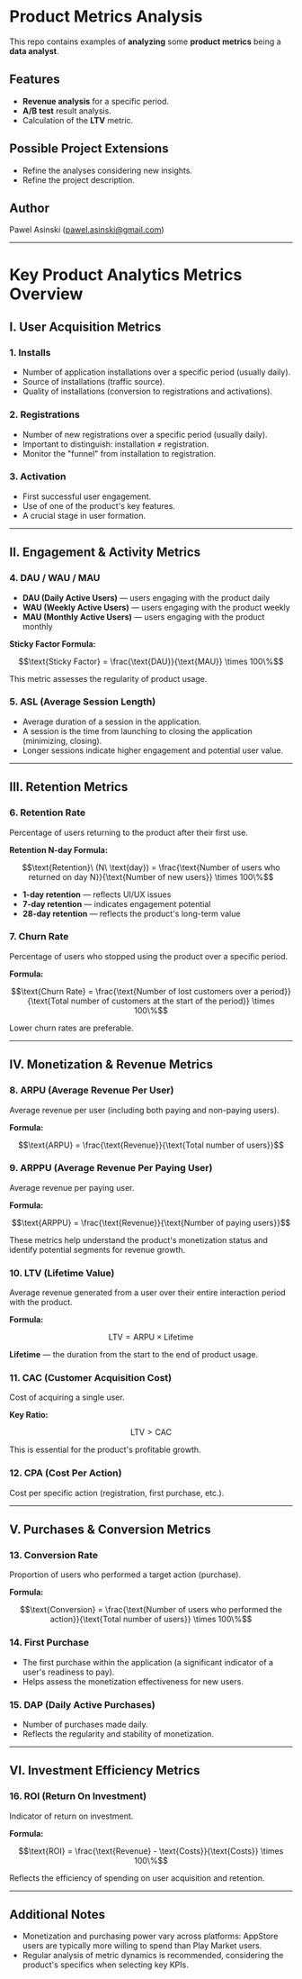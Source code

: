 # Product Metrics Analysis

This repo contains examples of **analyzing** some **product metrics** being a **data analyst**.

## Features

- **Revenue analysis** for a specific period.
- **A/B test** result analysis.
- Calculation of the **LTV** metric.

## Possible Project Extensions

- Refine the analyses considering new insights.
- Refine the project description.

## Author

Pawel Asinski (pawel.asinski@gmail.com)

---

# Key Product Analytics Metrics Overview

## I. User Acquisition Metrics

### 1. Installs

- Number of application installations over a specific period (usually daily).
- Source of installations (traffic source).
- Quality of installations (conversion to registrations and activations).

### 2. Registrations

- Number of new registrations over a specific period (usually daily).
- Important to distinguish: installation ≠ registration.
- Monitor the "funnel" from installation to registration.

### 3. Activation

- First successful user engagement.
- Use of one of the product's key features.
- A crucial stage in user formation.

---

## II. Engagement & Activity Metrics

### 4. DAU / WAU / MAU

- **DAU (Daily Active Users)** — users engaging with the product daily
- **WAU (Weekly Active Users)** — users engaging with the product weekly
- **MAU (Monthly Active Users)** — users engaging with the product monthly

**Sticky Factor Formula:**

$$\text{Sticky Factor} = \frac{\text{DAU}}{\text{MAU}} \times 100\%$$

This metric assesses the regularity of product usage.

### 5. ASL (Average Session Length)

- Average duration of a session in the application.
- A session is the time from launching to closing the application (minimizing, closing).
- Longer sessions indicate higher engagement and potential user value.

---

## III. Retention Metrics

### 6. Retention Rate

Percentage of users returning to the product after their first use.

**Retention N-day Formula:**

$$\text{Retention}\ (N\ \text{day}) = \frac{\text{Number of users who returned on day N}}{\text{Number of new users}} \times 100\%$$

- **1-day retention** — reflects UI/UX issues
- **7-day retention** — indicates engagement potential
- **28-day retention** — reflects the product's long-term value

### 7. Churn Rate

Percentage of users who stopped using the product over a specific period.

**Formula:**

$$\text{Churn Rate} = \frac{\text{Number of lost customers over a period}}{\text{Total number of customers at the start of the period}} \times 100\%$$

Lower churn rates are preferable.

---

## IV. Monetization & Revenue Metrics

### 8. ARPU (Average Revenue Per User)

Average revenue per user (including both paying and non-paying users).

**Formula:**

$$\text{ARPU} = \frac{\text{Revenue}}{\text{Total number of users}}$$

### 9. ARPPU (Average Revenue Per Paying User)

Average revenue per paying user.

**Formula:**

$$\text{ARPPU} = \frac{\text{Revenue}}{\text{Number of paying users}}$$

These metrics help understand the product's monetization status and identify potential segments for revenue growth.

### 10. LTV (Lifetime Value)

Average revenue generated from a user over their entire interaction period with the product.

**Formula:**

$$\text{LTV} = \text{ARPU} \times \text{Lifetime}$$

**Lifetime** — the duration from the start to the end of product usage.

### 11. CAC (Customer Acquisition Cost)

Cost of acquiring a single user.

**Key Ratio:**

$$\text{LTV} > \text{CAC}$$

This is essential for the product's profitable growth.

### 12. CPA (Cost Per Action)

Cost per specific action (registration, first purchase, etc.).

---

## V. Purchases & Conversion Metrics

### 13. Conversion Rate

Proportion of users who performed a target action (purchase).

**Formula:**

$$\text{Conversion} = \frac{\text{Number of users who performed the action}}{\text{Total number of users}} \times 100\%$$

### 14. First Purchase

- The first purchase within the application (a significant indicator of a user's readiness to pay).
- Helps assess the monetization effectiveness for new users.

### 15. DAP (Daily Active Purchases)

- Number of purchases made daily.
- Reflects the regularity and stability of monetization.

---

## VI. Investment Efficiency Metrics

### 16. ROI (Return On Investment)

Indicator of return on investment.

**Formula:**

$$\text{ROI} = \frac{\text{Revenue} - \text{Costs}}{\text{Costs}} \times 100\%$$

Reflects the efficiency of spending on user acquisition and retention.

---

## Additional Notes

- Monetization and purchasing power vary across platforms: AppStore users are typically more willing to spend than Play Market users.
- Regular analysis of metric dynamics is recommended, considering the product's specifics when selecting key KPIs.
